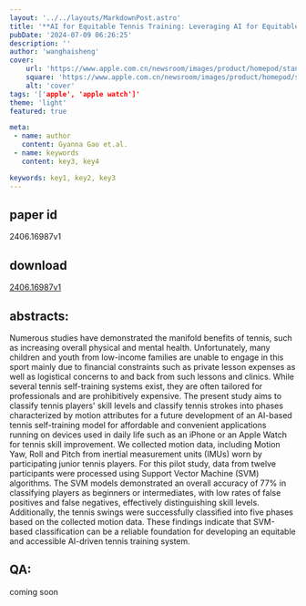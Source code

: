 ```yaml
---
layout: '../../layouts/MarkdownPost.astro'
title: '**AI for Equitable Tennis Training: Leveraging AI for Equitable and Accurate Classification of Tennis Skill Levels and Training Phases**'
pubDate: '2024-07-09 06:26:25'
description: ''
author: 'wanghaisheng'
cover:
    url: 'https://www.apple.com.cn/newsroom/images/product/homepod/standard/Apple-HomePod-hero-230118_big.jpg.large_2x.jpg'
    square: 'https://www.apple.com.cn/newsroom/images/product/homepod/standard/Apple-HomePod-hero-230118_big.jpg.large_2x.jpg'
    alt: 'cover'
tags: '['apple', 'apple watch']' 
theme: 'light'
featured: true

meta:
 - name: author
   content: Gyanna Gao et.al.
 - name: keywords
   content: key3, key4

keywords: key1, key2, key3
---
```


## paper id
2406.16987v1
## download
[2406.16987v1](http://arxiv.org/abs/2406.16987v1)
## abstracts:
Numerous studies have demonstrated the manifold benefits of tennis, such as increasing overall physical and mental health. Unfortunately, many children and youth from low-income families are unable to engage in this sport mainly due to financial constraints such as private lesson expenses as well as logistical concerns to and back from such lessons and clinics. While several tennis self-training systems exist, they are often tailored for professionals and are prohibitively expensive. The present study aims to classify tennis players' skill levels and classify tennis strokes into phases characterized by motion attributes for a future development of an AI-based tennis self-training model for affordable and convenient applications running on devices used in daily life such as an iPhone or an Apple Watch for tennis skill improvement. We collected motion data, including Motion Yaw, Roll and Pitch from inertial measurement units (IMUs) worn by participating junior tennis players. For this pilot study, data from twelve participants were processed using Support Vector Machine (SVM) algorithms. The SVM models demonstrated an overall accuracy of 77% in classifying players as beginners or intermediates, with low rates of false positives and false negatives, effectively distinguishing skill levels. Additionally, the tennis swings were successfully classified into five phases based on the collected motion data. These findings indicate that SVM-based classification can be a reliable foundation for developing an equitable and accessible AI-driven tennis training system.
## QA:
coming soon
